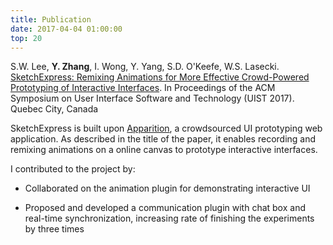 ```yaml
---
title: Publication
date: 2017-04-04 01:00:00
top: 20
---
```

S.W. Lee, **Y. Zhang**, I. Wong, Y. Yang, S.D. O'Keefe, W.S. Lasecki. [SketchExpress: Remixing Animations for More Effective Crowd-Powered Prototyping of Interactive Interfaces](http://web.eecs.umich.edu/~wlasecki/pubs/SketchExpress_UIST2017.pdf). In Proceedings of the ACM Symposium on User Interface Software and Technology (UIST 2017). Quebec City, Canada

<!-- more -->

SketchExpress is built upon [Apparition](http://web.eecs.umich.edu/~wlasecki/projects-proto.html), a crowdsourced UI prototyping web application. As described in the title of the paper, it enables recording and remixing animations on a online canvas to prototype interactive interfaces. 

I contributed to the project by:

* Collaborated on the animation plugin for demonstrating interactive UI

* Proposed and developed a communication plugin with chat box and real-time synchronization, increasing rate of finishing
the experiments by three times
